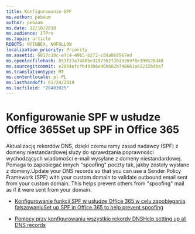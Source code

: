 ```yaml
---
title: Konfigurowanie SPF
ms.author: pebaum
author: pebaum
ms.date: 12/18/2018
ms.audience: ITPro
ms.topic: article
ROBOTS: NOINDEX, NOFOLLOW
localization_priority: Priority
ms.assetid: 6817c10c-e7c4-49b5-b272-c09a869567ed
ms.openlocfilehash: 853f23a7488be32973b2f2b13269f8e399528d48
ms.sourcegitcommit: e2864efcfb493b6e46b662b746661a61232bdba7
ms.translationtype: MT
ms.contentlocale: pl-PL
ms.lasthandoff: 01/24/2019
ms.locfileid: "29483025"
---
```

# <a name="set-up-spf-in-office-365"></a><span data-ttu-id="6d1ab-102">Konfigurowanie SPF w usłudze Office 365</span><span class="sxs-lookup"><span data-stu-id="6d1ab-102">Set up SPF in Office 365</span></span>

<span data-ttu-id="6d1ab-p101">Aktualizację rekordów DNS, dzięki czemu ramy zasad nadawcy (SPF) z domeny niestandardowej służy do sprawdzania poprawności wychodzących wiadomości e-mail wysyłane z domeny niestandardowej. Pomaga to zapobiegać innych "spoofing" poczty tak, jakby zostały wysłane z domeny.</span><span class="sxs-lookup"><span data-stu-id="6d1ab-p101">Update your DNS records so that you can use a Sender Policy Framework (SPF) with your custom domain to validate outbound email sent from your custom domain. This helps prevent others from "spoofing" mail as if it were sent from your domain.</span></span>
  
- [<span data-ttu-id="6d1ab-105">Konfigurowanie funkcji SPF w usłudze Office 365 w celu zapobiegania fałszowaniu</span><span class="sxs-lookup"><span data-stu-id="6d1ab-105">Set up SPF in Office 365 to help prevent spoofing </span></span>](https://docs.microsoft.com/en-us/office365/SecurityCompliance/set-up-spf-in-office-365-to-help-prevent-spoofing)
    
- [<span data-ttu-id="6d1ab-106">Pomocy przy konfigurowaniu wszystkie rekordy DNS</span><span class="sxs-lookup"><span data-stu-id="6d1ab-106">Help setting up all DNS records</span></span>](https://docs.microsoft.com/en-us/office365/admin/get-help-with-domains/create-dns-records-at-any-dns-hosting-provider)
    

